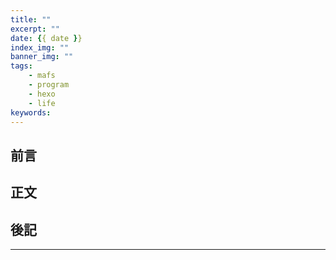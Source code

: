 ```yaml
---
title: ""
excerpt: ""
date: {{ date }}
index_img: ""
banner_img: ""
tags: 
    - mafs
    - program
    - hexo
    - life
keywords: 
---
```


<!-- Latex Protector: Remove "@" before use -->

<!--@lp:skip-all-->
<!--@lp:skip-some-->

<!-- EMSP Replacer: Auto replacement of double full-width white-space with &emsp;&emsp; -->

<!-- Spoiler Replacer: Replace ||text||  with {% spoiler text %} -->

<!--@sprp:skip-all-->

## 前言

## 正文

## 後記

---

<!-- ## 參考 -->
